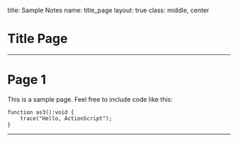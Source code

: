 title: Sample Notes
name: title_page
layout: true
class: middle, center

# Title Page

---

# Page 1

This is a sample page. Feel free to include code like this:

```
function as3():void {
	trace("Hello, ActionScript");
}
```

---
